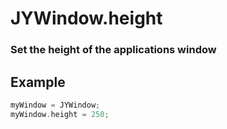 # JYWindow.height

### Set the height of the applications window

## Example
```C++
myWindow = JYWindow;
myWindow.height = 250;
```
